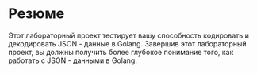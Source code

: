 # Резюме

Этот лабораторный проект тестирует вашу способность кодировать и декодировать JSON - данные в Golang. Завершив этот лабораторный проект, вы должны получить более глубокое понимание того, как работать с JSON - данными в Golang.
